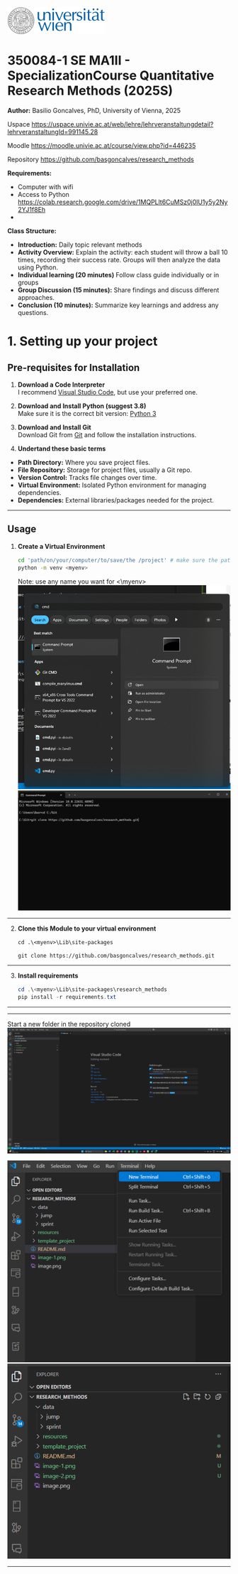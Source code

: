 ![alt text](image.png)
# 350084-1 SE MA1II - SpecializationCourse Quantitative Research Methods (2025S) 

**Author:** Basilio Goncalves, PhD, University of Vienna, 2025

Uspace
https://uspace.univie.ac.at/web/lehre/lehrveranstaltungdetail?lehrveranstaltungId=991145.28

Moodle
https://moodle.univie.ac.at/course/view.php?id=446235

Repository
https://github.com/basgoncalves/research_methods

**Requirements:**

* Computer with wifi
* Access to Python 
https://colab.research.google.com/drive/1MQPLlt6CuMSz0j0lU1y5y2Ny2YJ1f8Eh
* 



**Class Structure:**

* **Introduction:** Daily topic relevant methods
* **Activity Overview:** Explain the activity: each student will throw a ball 10 times, recording their success rate. Groups will then analyze the data using Python.
* **Individual learning (20 minutes)** Follow class guide individually or in groups
* **Group Discussion (15 minutes):** Share findings and discuss different approaches.
* **Conclusion (10 minutes):** Summarize key learnings and address any questions.


# 1. Setting up your project 


## Pre-requisites for Installation

1. **Download a Code Interpreter**  
    I recommend [Visual Studio Code](https://code.visualstudio.com/download), but use your preferred one.

2. **Download and Install Python (suggest 3.8)**  
    Make sure it is the correct bit version: [Python 3](https://www.python.org/downloads/release/python-3129/)

3. **Download and Install Git**  
    Download Git from [Git](https://git-scm.com/downloads) and follow the installation instructions.

4. **Undertand these basic terms**
* **Path Directory:** Where you save project files.
* **File Repository:** Storage for project files, usually a Git repo.
* **Version Control:** Tracks file changes over time.
* **Virtual Environment:** Isolated Python environment for managing dependencies.
* **Dependencies:** External libraries/packages needed for the project.



---

## Usage


1. **Create a Virtual Environment**
     ```sh
     cd 'path/on/your/computer/to/save/the /project' # make sure the path is not 
     python -m venv <myenv>
     ```
     Note: use any name you want for <\myenv>
     ![alt text](image-4.png)
     ![alt text](image-6.png)
---
2. **Clone this Module to your virtual environment**
   ```
   cd .\<myenv>\Lib\site-packages
   ```
     ```
     git clone https://github.com/basgoncalves/research_methods.git
     ```
---

3. **Install requirements**
     ```powershell
     cd .\<myenv>\Lib\site-packages\research_methods
     pip install -r requirements.txt
     ```
---

---
Start a new folder in the repository cloned
![alt text](image-1.png)
![alt text](image-2.png)
![alt text](image-3.png)

---